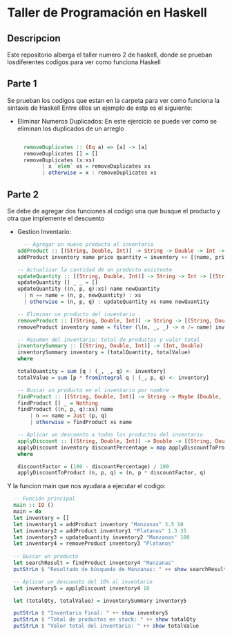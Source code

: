 # Taller de Programación en Haskell

## Descripcion 
  Este repositorio alberga el taller numero 2 de haskell, donde se prueban losdiferentes codigos para ver como funciona Haskell

## Parte 1
  Se prueban los codigos que estan en la carpeta para ver como funciona la sintaxis de Haskell
  Entre ellos un ejemplo de estp es el siguiente:
  - Eliminar Numeros Duplicados: En este ejercicio se puede ver como se eliminan los duplicados de un arreglo

    ``` Haskell
    
      removeDuplicates :: (Eq a) => [a] -> [a]
      removeDuplicates [] = []
      removeDuplicates (x:xs)
            | x `elem` xs = removeDuplicates xs
            | otherwise = x : removeDuplicates xs
    ```
## Parte 2
  Se debe de agregar dos funciones al codigo una que busque el producto y otra que implemente el descuento 
  - Gestion Inventario:
    
    ```Haskell
      -- Agregar un nuevo producto al inventario
    addProduct :: [(String, Double, Int)] -> String -> Double -> Int -> [(String, Double, Int)]
    addProduct inventory name price quantity = inventory ++ [(name, price, quantity)]

    -- Actualizar la cantidad de un producto existente
    updateQuantity :: [(String, Double, Int)] -> String -> Int -> [(String, Double, Int)]
    updateQuantity [] _ _ = []
    updateQuantity ((n, p, q):xs) name newQuantity
      | n == name = (n, p, newQuantity) : xs
      | otherwise = (n, p, q) : updateQuantity xs name newQuantity

    -- Eliminar un producto del inventario
    removeProduct :: [(String, Double, Int)] -> String -> [(String, Double, Int)]
    removeProduct inventory name = filter (\(n, _, _) -> n /= name) inventory

    -- Resumen del inventario: total de productos y valor total
    inventorySummary :: [(String, Double, Int)] -> (Int, Double)
    inventorySummary inventory = (totalQuantity, totalValue)
    where
    
    totalQuantity = sum [q | (_, _, q) <- inventory]
    totalValue = sum [p * fromIntegral q | (_, p, q) <- inventory]

    -- Buscar un producto en el inventario por nombre
    findProduct :: [(String, Double, Int)] -> String -> Maybe (Double, Int)
    findProduct [] _ = Nothing
    findProduct ((n, p, q):xs) name
        | n == name = Just (p, q)
        | otherwise = findProduct xs name

    -- Aplicar un descuento a todos los productos del inventario
    applyDiscount :: [(String, Double, Int)] -> Double -> [(String, Double, Int)]
    applyDiscount inventory discountPercentage = map applyDiscountToProduct inventory
    where
    
    discountFactor = (100 - discountPercentage) / 100
    applyDiscountToProduct (n, p, q) = (n, p * discountFactor, q)
    ```
  Y la funcion main que nos ayudara a ejecutar el codigo: 

  ```Haskell
    -- Función principal
    main :: IO ()
    main = do
    let inventory = []
    let inventory1 = addProduct inventory "Manzanas" 3.5 10
    let inventory2 = addProduct inventory1 "Platanos" 1.3 35
    let inventory3 = updateQuantity inventory2 "Manzanas" 100
    let inventory4 = removeProduct inventory3 "Platanos"
    
    -- Buscar un producto
    let searchResult = findProduct inventory4 "Manzanas"
    putStrLn $ "Resultado de búsqueda de Manzanas: " ++ show searchResult

    -- Aplicar un descuento del 10% al inventario
    let inventory5 = applyDiscount inventory4 10

    let (totalQty, totalValue) = inventorySummary inventory5

    putStrLn $ "Inventario Final: " ++ show inventory5
    putStrLn $ "Total de productos en stock: " ++ show totalQty
    putStrLn $ "Valor total del inventario: " ++ show totalValue
  ```

        
  
